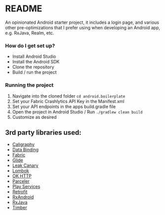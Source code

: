 # README

An opinionated Android starter project, it includes a login page, and various other pre-optimizations that I prefer using when developing an Android app, e.g. RxJava, Realm, etc.

### How do I get set up?

* Install Android Studio
* Install the Android SDK
* Clone the repository
* Build / run the project

### Running the project

1. Navigate into the cloned folder `cd android.boilerplate`
2. Set your Fabric Crashlytics API Key in the Manifest.xml
3. Set your API endpoints in the apps build.gradle file
4. Open the project in Android Studio / Run `./gradlew clean build`
5. Customize as desired

## 3rd party libraries used:

* [Caligraphy](https://github.com/chrisjenx/Calligraphy)
* [Data Binding](https://developer.android.com/topic/libraries/data-binding/index.html)
* [Fabric](https://docs.fabric.io/android/fabric/overview.html)
* [Glide](https://github.com/bumptech/glide)
* [Leak Canary](https://github.com/square/leakcanary)
* [Lombok](https://projectlombok.org/setup/android)
* [OK HTTP](https://github.com/square/okhttp)
* [Parceler](https://github.com/johncarl81/parceler)
* [Play Services](https://developers.google.com/android/guides/overview)
* [Retrofit](https://github.com/square/retrofit)
* [RxAndroid](https://github.com/ReactiveX/RxAndroid)
* [RxJava](https://github.com/ReactiveX/RxJava)
* [Timber](https://github.com/JakeWharton/timber)
